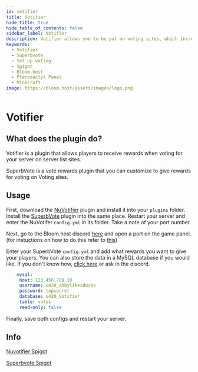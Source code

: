 ```yaml
---
id: votifier
title: Votifier
hide_title: true
hide_table_of_contents: false
sidebar_label: Votifier
description: Votifier allows you to be put on voting sites, which increases your servers visibility. Superbvote allows you to give rewards for players to vote.
keywords:
  - Votifier
  - Superbvote
  - Set up voting
  - Spigot
  - Bloom.host
  - Pterodactyl Panel
  - Minecraft
image: https://bloom.host/assets/images/logo.png
---
```

# **Votifier**

## What does the plugin do?

Votifier is a plugin that allows players to receive rewards when voting for your server on server list sites.  

SuperbVote is a vote rewards plugin that you can customize to give rewards for voting on Voting sites.  

## Usage
First, download the [NuVotifier](https://www.spigotmc.org/resources/nuvotifier.13449/) plugin and install it into your `plugins` folder. Install the [SuperbVote](https://www.spigotmc.org/resources/superbvote.11626/) plugin into the same place. Restart your server and enter the NuVotifer `config.yml` in its folder. Take a note of your port number.  

Next, go to the Bloom.host discord [here](https://discord.gg/bloom) and open a port on the game panel. (for instuctions on how to do this refer to [this](https://docs.bloom.host/panel/open-ports)) 

Enter your SuperbVote `config.yml` and add what rewards you want to give your players. You can also store the data in a MySQL database if you would like. If you don't know how, [click here](https://docs.bloom.host/plugins) or ask in the discord.  
```YAML
    mysql:
     host: 123.456.789.10
     username: u420_abbylikesducks
     password: topsecret
     database: s420_Votifier
     table: votes
     read-only: false
```

Finally, save both configs and restart your server.  

## Info

[Nuvotifier Spigot](https://www.spigotmc.org/resources/nuvotifier.13449/)  

[Superbvote Spigot](https://www.spigotmc.org/resources/superbvote.11626/)
